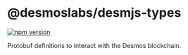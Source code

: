 # @desmoslabs/desmjs-types

[![npm version](https://img.shields.io/npm/v/@desmoslabs/desmjs-types.svg)](https://www.npmjs.com/package/@desmoslabs/desmjs-types)  

Protobuf definitions to interact with the Desmos blockchain.

